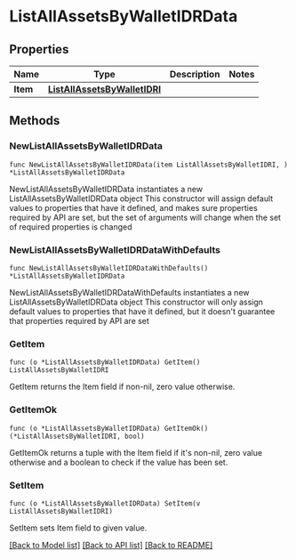 # ListAllAssetsByWalletIDRData

## Properties

Name | Type | Description | Notes
------------ | ------------- | ------------- | -------------
**Item** | [**ListAllAssetsByWalletIDRI**](ListAllAssetsByWalletIDRI.md) |  | 

## Methods

### NewListAllAssetsByWalletIDRData

`func NewListAllAssetsByWalletIDRData(item ListAllAssetsByWalletIDRI, ) *ListAllAssetsByWalletIDRData`

NewListAllAssetsByWalletIDRData instantiates a new ListAllAssetsByWalletIDRData object
This constructor will assign default values to properties that have it defined,
and makes sure properties required by API are set, but the set of arguments
will change when the set of required properties is changed

### NewListAllAssetsByWalletIDRDataWithDefaults

`func NewListAllAssetsByWalletIDRDataWithDefaults() *ListAllAssetsByWalletIDRData`

NewListAllAssetsByWalletIDRDataWithDefaults instantiates a new ListAllAssetsByWalletIDRData object
This constructor will only assign default values to properties that have it defined,
but it doesn't guarantee that properties required by API are set

### GetItem

`func (o *ListAllAssetsByWalletIDRData) GetItem() ListAllAssetsByWalletIDRI`

GetItem returns the Item field if non-nil, zero value otherwise.

### GetItemOk

`func (o *ListAllAssetsByWalletIDRData) GetItemOk() (*ListAllAssetsByWalletIDRI, bool)`

GetItemOk returns a tuple with the Item field if it's non-nil, zero value otherwise
and a boolean to check if the value has been set.

### SetItem

`func (o *ListAllAssetsByWalletIDRData) SetItem(v ListAllAssetsByWalletIDRI)`

SetItem sets Item field to given value.



[[Back to Model list]](../README.md#documentation-for-models) [[Back to API list]](../README.md#documentation-for-api-endpoints) [[Back to README]](../README.md)


